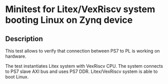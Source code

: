 # Minitest for Litex/VexRiscv system booting Linux on Zynq device

## Description

This test allows to verify that connection between PS7 to PL is working on hardware.

The test instantiates Litex system with VexRiscv CPU.
The system connects to PS7 slave AXI bus and uses PS7 DDR.
Litex/VexRiscv system is able to boot Linux.

